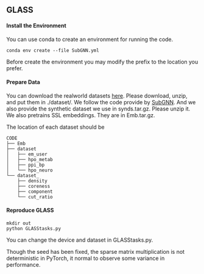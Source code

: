 ## GLASS
#### Install the Environment
You can use conda to create an environment for running the code. 
```{bash}
conda env create --file SubGNN.yml 
```
Before create the environment you may modify the prefix to the location you prefer.

#### Prepare Data

You can download the realworld datasets [here](https://www.dropbox.com/sh/zv7gw2bqzqev9yn/AACR9iR4Ok7f9x1fIAiVCdj3a?dl=0). Please download, unzip, and put them in ./dataset/. We follow the code provide by [SubGNN](https://github.com/mims-harvard/SubGNN). And we also provide the synthetic dataset we use in synds.tar.gz. Please unzip it. We also pretrains SSL embeddings. They are in Emb.tar.gz.

The location of each dataset should be
```
CODE
├── Emb
├── dataset
│   ├── em_user
│   ├── hpo_metab
│   ├── ppi_bp
│   └── hpo_neuro
└── dataset_
    ├── density
    ├── coreness
    ├── component
    └── cut_ratio
```
#### Reproduce GLASS
```
mkdir out
python GLASStasks.py
```
You can change the device and dataset in GLASStasks.py.

Though the seed has been fixed, the sparse matrix multiplication is not deterministic in PyTorch, it normal to observe some variance in performance.
